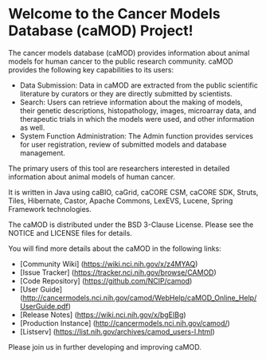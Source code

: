Welcome to the Cancer Models Database (caMOD) Project!
=====================================

The cancer models database (caMOD) provides information about animal models for human cancer to the public research community. caMOD provides the following key capabilities to its users:
* Data Submission: Data in caMOD are extracted from the public scientific literature by curators or they are directly submitted by scientists.
* Search: Users can retrieve information about the making of models, their genetic descriptions, histopathology, images, microarray data, and therapeutic trials in which the models were used, and other information as well.
* System Function Administration: The Admin function provides services for user registration, review of submitted models and database management.

The primary users of this tool are researchers interested in detailed information about animal models of human cancer.

It is written in Java using caBIO, caGrid, caCORE CSM, caCORE SDK, Struts, Tiles, Hibernate, Castor, Apache Commons, LexEVS, Lucene, Spring Framework technologies.

The caMOD is distributed under the BSD 3-Clause License.
Please see the NOTICE and LICENSE files for details.

You will find more details about the caMOD in the following links:
 * [Community Wiki] (https://wiki.nci.nih.gov/x/z4MYAQ)
 * [Issue Tracker] (https://tracker.nci.nih.gov/browse/CAMOD)
 * [Code Repository] (https://github.com/NCIP/camod)
 * [User Guide] (http://cancermodels.nci.nih.gov/camod/WebHelp/caMOD_Online_Help/UserGuide.pdf)
 * [Release Notes] (https://wiki.nci.nih.gov/x/bgEIBg)
 * [Production Instance] (http://cancermodels.nci.nih.gov/camod/)
 * [Listserv] (https://list.nih.gov/archives/camod_users-l.html)

Please join us in further developing and improving caMOD.

 
